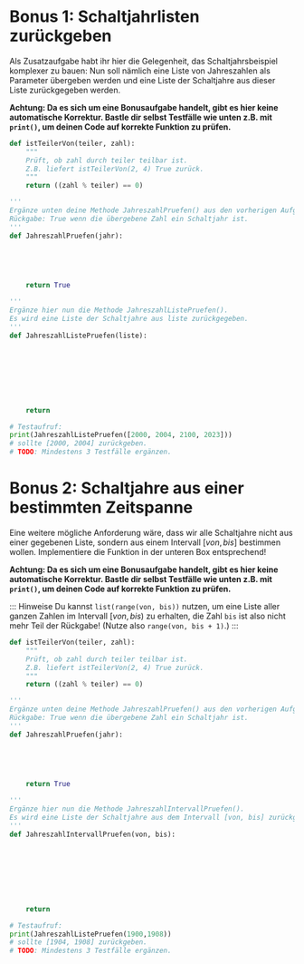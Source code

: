# Bonus 1: Schaltjahrlisten zurückgeben

Als Zusatzaufgabe habt ihr hier die Gelegenheit, das Schaltjahrsbeispiel komplexer zu bauen: Nun soll nämlich eine Liste von Jahreszahlen als Parameter übergeben werden und eine Liste der Schaltjahre aus dieser Liste zurückgegeben werden.

**Achtung: Da es sich um eine Bonusaufgabe handelt, gibt es hier keine automatische Korrektur. Bastle dir selbst Testfälle wie unten z.B. mit `print()`, um deinen Code auf korrekte Funktion zu prüfen.**

```python runnable
def istTeilerVon(teiler, zahl):
    """
    Prüft, ob zahl durch teiler teilbar ist.
    Z.B. liefert istTeilerVon(2, 4) True zurück.
    """
    return ((zahl % teiler) == 0)

'''
Ergänze unten deine Methode JahreszahlPruefen() aus den vorherigen Aufgaben.
Rückgabe: True wenn die übergebene Zahl ein Schaltjahr ist.
'''
def JahreszahlPruefen(jahr):
    
    


    
    return True

''' 
Ergänze hier nun die Methode JahreszahlListePruefen().
Es wird eine Liste der Schaltjahre aus liste zurückgegeben.
'''
def JahreszahlListePruefen(liste):
    
    
    
    
    
    


    return

# Testaufruf:
print(JahreszahlListePruefen([2000, 2004, 2100, 2023]))
# sollte [2000, 2004] zurückgeben.
# TODO: Mindestens 3 Testfälle ergänzen.


```

# Bonus 2: Schaltjahre aus einer bestimmten Zeitspanne

Eine weitere mögliche Anforderung wäre, dass wir alle Schaltjahre nicht aus einer gegebenen Liste, sondern aus einem Intervall $[von, bis]$ bestimmen wollen.
Implementiere die Funktion in der unteren Box entsprechend!


**Achtung: Da es sich um eine Bonusaufgabe handelt, gibt es hier keine automatische Korrektur. Bastle dir selbst Testfälle wie unten z.B. mit `print()`, um deinen Code auf korrekte Funktion zu prüfen.**

::: Hinweise
Du kannst `list(range(von, bis))` nutzen, um eine Liste aller ganzen Zahlen im Intervall $[von,bis)$ zu erhalten, die Zahl `bis` ist also nicht mehr Teil der Rückgabe! (Nutze also `range(von, bis + 1)`.)
:::


```python runnable
def istTeilerVon(teiler, zahl):
    """
    Prüft, ob zahl durch teiler teilbar ist.
    Z.B. liefert istTeilerVon(2, 4) True zurück.
    """
    return ((zahl % teiler) == 0)

'''
Ergänze unten deine Methode JahreszahlPruefen() aus den vorherigen Aufgaben.
Rückgabe: True wenn die übergebene Zahl ein Schaltjahr ist.
'''
def JahreszahlPruefen(jahr):
    
    


    
    return True

''' 
Ergänze hier nun die Methode JahreszahlIntervallPruefen().
Es wird eine Liste der Schaltjahre aus dem Intervall [von, bis] zurückgegeben.
'''
def JahreszahlIntervallPruefen(von, bis):
    
    
    
    
    
    


    return

# Testaufruf:
print(JahreszahlListePruefen(1900,1908))
# sollte [1904, 1908] zurückgeben.
# TODO: Mindestens 3 Testfälle ergänzen.


```

